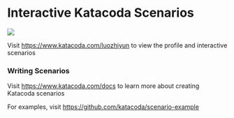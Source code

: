 # Interactive Katacoda Scenarios

[![](http://shields.katacoda.com/katacoda/luozhiyun/count.svg)](https://www.katacoda.com/luozhiyun "Get your profile on Katacoda.com")

Visit https://www.katacoda.com/luozhiyun to view the profile and interactive scenarios

### Writing Scenarios
Visit https://www.katacoda.com/docs to learn more about creating Katacoda scenarios

For examples, visit https://github.com/katacoda/scenario-example
